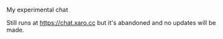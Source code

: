 My experimental chat

Still runs at https://chat.xaro.cc but it's abandoned and no updates will be made.
